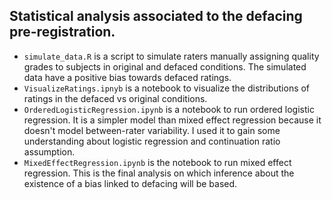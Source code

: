 ## Statistical analysis associated to the defacing pre-registration.


- `simulate_data.R` is a script to simulate raters manually assigning quality grades to subjects in original and defaced conditions. The simulated data have a positive bias towards defaced ratings.
- `VisualizeRatings.ipnyb` is a notebook to visualize the distributions of ratings in the defaced vs original conditions. 
- `OrderedLogisticRegression.ipynb` is a notebook to run ordered logistic regression. It is a simpler model than mixed effect regression because it doesn't model between-rater variability. I used it to gain some understanding about logistic regression and continuation ratio assumption.
- `MixedEffectRegression.ipynb` is the notebook to run mixed effect regression. This is the final analysis on which inference about the existence of a bias linked to defacing will be based.

